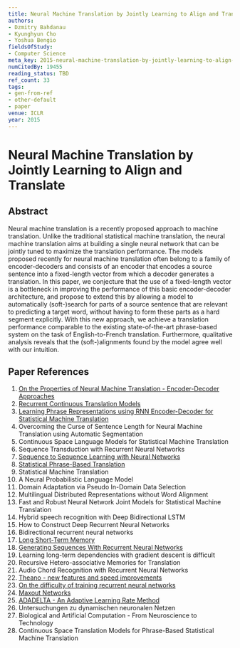 ```yaml
---
title: Neural Machine Translation by Jointly Learning to Align and Translate
authors:
- Dzmitry Bahdanau
- Kyunghyun Cho
- Yoshua Bengio
fieldsOfStudy:
- Computer Science
meta_key: 2015-neural-machine-translation-by-jointly-learning-to-align-and-translate
numCitedBy: 19455
reading_status: TBD
ref_count: 33
tags:
- gen-from-ref
- other-default
- paper
venue: ICLR
year: 2015
---
```


# Neural Machine Translation by Jointly Learning to Align and Translate

## Abstract

Neural machine translation is a recently proposed approach to machine translation. Unlike the traditional statistical machine translation, the neural machine translation aims at building a single neural network that can be jointly tuned to maximize the translation performance. The models proposed recently for neural machine translation often belong to a family of encoder-decoders and consists of an encoder that encodes a source sentence into a fixed-length vector from which a decoder generates a translation. In this paper, we conjecture that the use of a fixed-length vector is a bottleneck in improving the performance of this basic encoder-decoder architecture, and propose to extend this by allowing a model to automatically (soft-)search for parts of a source sentence that are relevant to predicting a target word, without having to form these parts as a hard segment explicitly. With this new approach, we achieve a translation performance comparable to the existing state-of-the-art phrase-based system on the task of English-to-French translation. Furthermore, qualitative analysis reveals that the (soft-)alignments found by the model agree well with our intuition.

## Paper References

1. [On the Properties of Neural Machine Translation - Encoder-Decoder Approaches](2014-on-the-properties-of-neural-machine-translation-encoder-decoder-approaches)
2. [Recurrent Continuous Translation Models](2013-recurrent-continuous-translation-models)
3. [Learning Phrase Representations using RNN Encoder-Decoder for Statistical Machine Translation](2014-learning-phrase-representations-using-rnn-encoder-decoder-for-statistical-machine-translation)
4. Overcoming the Curse of Sentence Length for Neural Machine Translation using Automatic Segmentation
5. Continuous Space Language Models for Statistical Machine Translation
6. Sequence Transduction with Recurrent Neural Networks
7. [Sequence to Sequence Learning with Neural Networks](2014-sequence-to-sequence-learning-with-neural-networks)
8. [Statistical Phrase-Based Translation](2003-statistical-phrase-based-translation)
9. Statistical Machine Translation
10. A Neural Probabilistic Language Model
11. Domain Adaptation via Pseudo In-Domain Data Selection
12. Multilingual Distributed Representations without Word Alignment
13. Fast and Robust Neural Network Joint Models for Statistical Machine Translation
14. Hybrid speech recognition with Deep Bidirectional LSTM
15. How to Construct Deep Recurrent Neural Networks
16. Bidirectional recurrent neural networks
17. [Long Short-Term Memory](1997-long-short-term-memory)
18. [Generating Sequences With Recurrent Neural Networks](2013-generating-sequences-with-recurrent-neural-networks)
19. Learning long-term dependencies with gradient descent is difficult
20. Recursive Hetero-associative Memories for Translation
21. Audio Chord Recognition with Recurrent Neural Networks
22. [Theano - new features and speed improvements](2012-theano-new-features-and-speed-improvements)
23. [On the difficulty of training recurrent neural networks](2013-on-the-difficulty-of-training-recurrent-neural-networks)
24. [Maxout Networks](2013-maxout-networks)
25. [ADADELTA - An Adaptive Learning Rate Method](2012-adadelta-an-adaptive-learning-rate-method)
26. Untersuchungen zu dynamischen neuronalen Netzen
27. Biological and Artificial Computation - From Neuroscience to Technology
28. Continuous Space Translation Models for Phrase-Based Statistical Machine Translation
